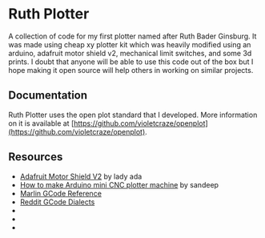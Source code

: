 # Ruth Plotter

A collection of code for my first plotter named after Ruth Bader Ginsburg. It was made using cheap xy plotter kit which was heavily modified using an arduino, adafruit motor shield v2, mechanical limit switches, and some 3d prints. I doubt that anyone will be able to use this code out of the box but I hope making it open source will help others in working on similar projects.

## Documentation

Ruth Plotter uses the open plot standard that I developed. More information on it is available at [https://github.com/violetcraze/openplot](https://github.com/violetcraze/openplot).

## Resources

- [Adafruit Motor Shield V2](https://learn.adafruit.com/adafruit-motor-shield-v2-for-arduino) by lady ada
- [How to make Arduino mini CNC plotter machine](https://electricdiylab.com/how-to-make-arduino-mini-cnc-plotter-machine/) by sandeep
- [Marlin GCode Reference](https://marlinfw.org/meta/gcode/)
- [Reddit GCode Dialects](https://www.reddit.com/r/CNC/comments/b9xsal/many_dialects_of_gcode/)
- [](https://erik-engheim.medium.com/g-code-crash-course-for-working-with-plotters-dadde0cc23cf)
- [](https://en.wikipedia.org/wiki/Bresenham%27s_line_algorithm)
- [](https://www.youtube.com/watch?v=RGB-wlatStc)
